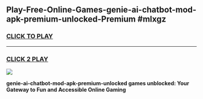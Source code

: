 
## Play-Free-Online-Games-genie-ai-chatbot-mod-apk-premium-unlocked-Premium #mlxgz
<h3>
<a href="https://premium.freeplayer.one?title=genie-ai-chatbot-mod-apk-premium-unlocked&ref=8M">CLICK TO PLAY</a></h3>
<hr>

<h3>
<a href="https://premium.freeplayer.one?title=genie-ai-chatbot-mod-apk-premium-unlocked&ref=8M">CLICK 2 PLAY</a>
  
</h3>

<a href="https://premium.freeplayer.one?title=genie-ai-chatbot-mod-apk-premium-unlocked&ref=8M"><img src="https://clearcache.store/games.png"></a>


**genie-ai-chatbot-mod-apk-premium-unlocked games unblocked: Your Gateway to Fun and Accessible Online Gaming**

